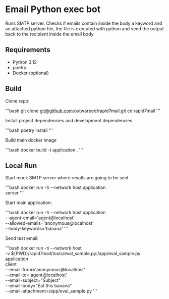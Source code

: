 # Email Python exec bot

Runs SMTP server. Checks if emails contain inside the body a keyword and an attached python file, the file is executed with python and send the output back to the recipient inside the email body

## Requirements

* Python 3.12
* poetry
* Docker (optional)

## Build

Clone repo:

'''bash
git clone git@github.com:outwarped/rapid7mail.git
cd rapid7mail
'''

Install project dependencies and development dependencies

'''bash
poetry install
'''

Build main docker image

'''bash
docker build -t application . 
'''

## Local Run

Start mock SMTP server where resutls are going to be sent

'''bash
docker run -ti --network host application \
    server
'''

Start main application:

'''bash
docker run -ti --network host application \
    --agent-email='agent@localhost' \
    --allowed-emails='anonymous@localhost' \
    --body-keywords='banana'
'''

Send test email:

'''bash
docker run -ti --network host \
    -v ${PWD}/rapid7mail/tools/eval_sample.py:/app/eval_sample.py \
    application \
    client \
        --email-from='anonymous@localhost' \
        --email-to='agent@localhost' \
        --email-subject="Subject" \
        --email-body="Eat this banana" \
        --email-attachment=/app/eval_sample.py
'''

